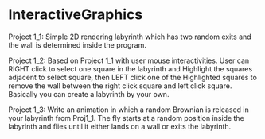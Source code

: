 InteractiveGraphics
===================
Project 1_1:
  Simple 2D rendering labyrinth which has two random exits and the wall is determined inside the program.

Project 1_2:
  Based on Project 1_1 with user mouse interactivities. User can RIGHT click to select one square in the labyrinth
  and Highlight the squares adjacent to select square, then LEFT click one of the Highlighted squares to remove the 
  wall between the right click square and left click square.
  Basically you can create a labyrinth by your own.

Project 1_3:
  Write an animation in which a random Brownian is released in your labyrinth from Proj1_1. The fly starts at a random position inside the labyrinth and flies until it either lands on a wall or exits the labyrinth.
